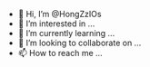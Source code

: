 - 👋 Hi, I’m @HongZzIOs
- 👀 I’m interested in ...
- 🌱 I’m currently learning ...
- 💞️ I’m looking to collaborate on ...
- 📫 How to reach me ...

<!---
HongZzIOs/HongZzIOs is a ✨ special ✨ repository because its `README.md` (this file) appears on your GitHub profile.
You can click the Preview link to take a look at your changes.
--->
